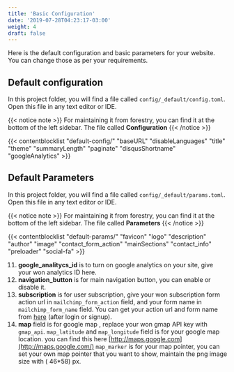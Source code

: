 ```yaml
---
title: 'Basic Configuration'
date: '2019-07-28T04:23:17-03:00'
weight: 4
draft: false
---
```


Here is the default configuration and basic parameters for your website. You can change those as per your requirements.

## Default configuration
In this project folder, you will find a file called `config/_default/config.toml`. Open this file in any text editor or IDE.

{{< notice note >}}
For maintaining it from forestry, you can find it at the bottom of the left sidebar. The file called **Configuration**
{{< /notice >}}

{{< contentblocklist "default-config/" "baseURL" "disableLanguages" "title" "theme" "summaryLength" "paginate" "disqusShortname" "googleAnalytics" >}}


## Default Parameters
In this project folder, you will find a file called `config/_default/params.toml`. Open this file in any text editor or IDE.

{{< notice note >}}
For maintaining it from forestry, you can find it at the bottom of the left sidebar. The file called **Parameters**
{{< /notice >}}

{{< contentblocklist "default-params/" "favicon" "logo"  "description" "author" "image" "contact_form_action" "mainSections" "contact_info" "preloader" "social-fa" >}}

11. **google_analitycs_id** is to turn on google analytics on your site, give your won analytics ID here.
12. **navigation_button** is for main navigation button, you can enable or disable it.
13. **subscription** is for user subscription, give your won subscription form action url in `mailchimp_form_action` field, and your form name in `mailchimp_form_name` field. You can get your action url and form name from [here](https://us4.admin.mailchimp.com/campaigns/#/create-campaign/explore/form) (after login or signup).
14. **map** field is for google map , replace your won gmap API key with `gmap_api`. `map_latitude` and `map_longitude` field is for your google map location. you can find this here [http://maps.google.com](http://maps.google.com/) `map_marker` is for your map pointer, you can set your own map pointer that you want to show, maintain the png image size with ( 46\*58) px.

